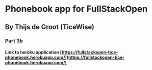 # Phonebook app for FullStackOpen
## By Thijs de Groot (TiceWise)
### [Part 3b](https://fullstackopen.com/en/part3/deploying_app_to_internet)

#### Link to heroku application [https://fullstackopen-tice-phonebook.herokuapp.com/](https://fullstackopen-tice-phonebook.herokuapp.com/)